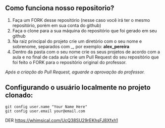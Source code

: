 ## Como funciona nosso repositorio?

1. Faça um FORK desse repositório (nesse caso você irá ter o mesmo repositório, porém em sua conta do github)
2. Faça o clone para a sua máquina do repositório que foi gerado em seu github
3. Na raiz principal do projeto crie um diretório com o seu nome e sobrenome, separados com \_, por exemplo: **alex_pereira**
4. Dentro da pasta com o seu nome crie os seus projetos de acordo com a aula e no final de cada aula crie um Pull Request do seu repositório que foi feito o FORK para o repositório original do professor.

_Após a criação do Pull Request, aguarde a aprovação do professor._

## Configurando o usuário localmente no projeto clonado:

```
git config user.name "Your Name Here"
git config user.email your@email.com
```

DER
https://whimsical.com/UcQ38SU29rEKhsFJ8Xfxh1
